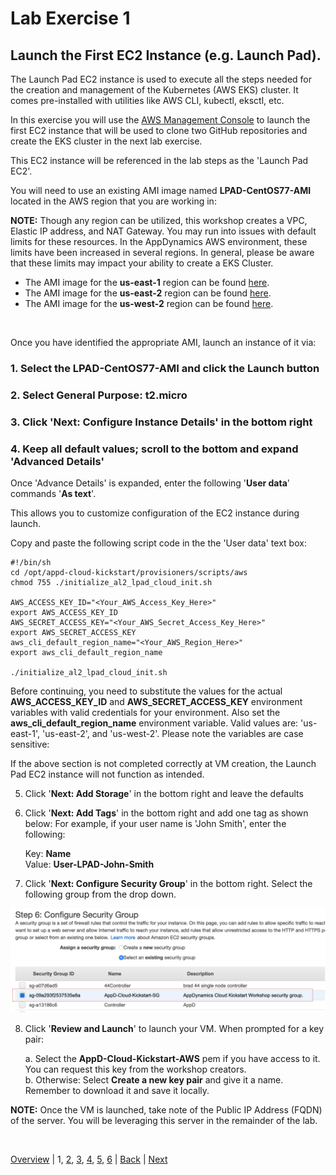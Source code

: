 # Lab Exercise 1
## Launch the First EC2 Instance (e.g. Launch Pad).

The Launch Pad EC2 instance is used to execute all the steps needed for the creation and management of the Kubernetes (AWS EKS) cluster. It comes pre-installed with utilities like AWS CLI, kubectl, eksctl, etc.

In this exercise you will use the [AWS Management Console](https://aws.amazon.com/console/) to launch the first EC2 instance that will be used to clone two GitHub repositories and create the EKS cluster in the next lab exercise.

This EC2 instance will be referenced in the lab steps as the 'Launch Pad EC2'.

You will need to use an existing AMI image named **LPAD-CentOS77-AMI** located in the AWS region that you are working in:

**NOTE:** Though any region can be utilized, this workshop creates a VPC, Elastic IP address, and NAT Gateway. You may run into issues with default limits for these resources. In the AppDynamics AWS environment, these limits have been increased in several regions. In general, please be aware that these limits may impact your ability to create a EKS Cluster.

- The AMI image for the **us-east-1** region can be found [here](https://us-east-1.console.aws.amazon.com/ec2/v2/home?region=us-east-1#Images:sort=tag:Name).
- The AMI image for the **us-east-2** region can be found [here](https://us-east-2.console.aws.amazon.com/ec2/v2/home?region=us-east-2#Images:sort=tag:Name).
- The AMI image for the **us-west-2** region can be found [here](https://us-west-2.console.aws.amazon.com/ec2/v2/home?region=us-west-2#Images:sort=tag:Name).

<br>

Once you have identified the appropriate AMI, launch an instance of it via:

### 1. Select the **LPAD-CentOS77-AMI** and click the **Launch** button
### 2. Select General Purpose: **t2.micro**
### 3. Click '**Next: Configure Instance Details**' in the bottom right
### 4. Keep all default values; scroll to the bottom and expand '**Advanced Details**'

Once 'Advance Details' is expanded, enter the following '**User data**' commands '**As text**'.

This allows you to customize configuration of the EC2 instance during launch.

Copy and paste the following script code in the the 'User data' text box:

```
#!/bin/sh
cd /opt/appd-cloud-kickstart/provisioners/scripts/aws
chmod 755 ./initialize_al2_lpad_cloud_init.sh

AWS_ACCESS_KEY_ID="<Your_AWS_Access_Key_Here>"
export AWS_ACCESS_KEY_ID
AWS_SECRET_ACCESS_KEY="<Your_AWS_Secret_Access_Key_Here>"
export AWS_SECRET_ACCESS_KEY
aws_cli_default_region_name="<Your_AWS_Region_Here>"
export aws_cli_default_region_name

./initialize_al2_lpad_cloud_init.sh
```

Before continuing, you need to substitute the values for the actual **AWS_ACCESS_KEY_ID** and **AWS_SECRET_ACCESS_KEY**
environment variables with valid credentials for your environment.
Also set the **aws_cli_default_region_name** environment variable. Valid values are: 'us-east-1', 'us-east-2', and 'us-west-2'.
Please note the variables are case sensitive:

If the above section is not completed correctly at VM creation, the Launch Pad EC2 instance will not function as intended.

  5. Click '**Next: Add Storage**' in the bottom right and leave the defaults
  6. Click '**Next: Add Tags**' in the bottom right and add one tag as shown below:
     For example, if your user name is 'John Smith', enter the following:

     Key: **Name**  
     Value: **User-LPAD-John-Smith**

  7. Click '**Next: Configure Security Group**' in the bottom right. Select the following group from the drop down.

![Security Group](./images/security-group-01.png)

  8. Click '**Review and Launch**' to launch your VM. When prompted for a key pair:  

     a. Select the **AppD-Cloud-Kickstart-AWS** pem if you have access to it. You can request this key from the workshop creators.  
     b. Otherwise: Select **Create a new key pair** and give it a name. Remember to download it and save it locally.  

**NOTE:** Once the VM is launched, take note of the Public IP Address (FQDN) of the server. You will be leveraging this server in the remainder of the lab.

<br>

[Overview](aws-eks-monitoring.md) | 1, [2](lab-exercise-02.md), [3](lab-exercise-03.md), [4](lab-exercise-04.md), [5](lab-exercise-05.md), [6](lab-exercise-06.md) | [Back](aws-eks-monitoring.md) | [Next](lab-exercise-02.md)

